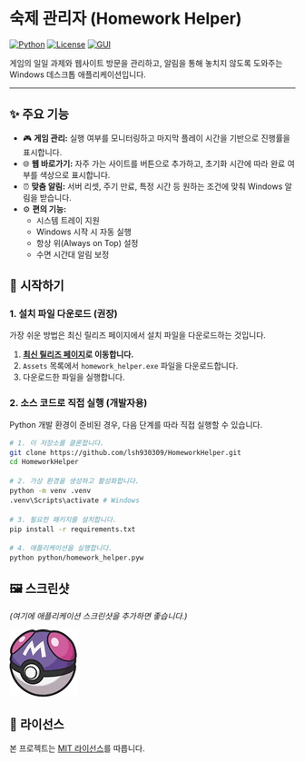 # 숙제 관리자 (Homework Helper)

[![Python](httpshttps://img.shields.io/badge/Python-3.11%2B-blue?logo=python)](https://www.python.org)
[![License](https://img.shields.io/badge/License-MIT-yellow.svg)](LICENSE)
[![GUI](https://img.shields.io/badge/GUI-PyQt6-orange)](https://riverbankcomputing.com/software/pyqt/)

게임의 일일 과제와 웹사이트 방문을 관리하고, 알림을 통해 놓치지 않도록 도와주는 Windows 데스크톱 애플리케이션입니다.

---

## ✨ 주요 기능

- 🎮 **게임 관리:** 실행 여부를 모니터링하고 마지막 플레이 시간을 기반으로 진행률을 표시합니다.
- 🌐 **웹 바로가기:** 자주 가는 사이트를 버튼으로 추가하고, 초기화 시간에 따라 완료 여부를 색상으로 표시합니다.
- ⏰ **맞춤 알림:** 서버 리셋, 주기 만료, 특정 시간 등 원하는 조건에 맞춰 Windows 알림을 받습니다.
- ⚙️ **편의 기능:**
    - 시스템 트레이 지원
    - Windows 시작 시 자동 실행
    - 항상 위(Always on Top) 설정
    - 수면 시간대 알림 보정

## 🚀 시작하기

### 1. 설치 파일 다운로드 (권장)

가장 쉬운 방법은 최신 릴리즈 페이지에서 설치 파일을 다운로드하는 것입니다.

1.  **[최신 릴리즈 페이지](https://github.com/lsh930309/HomeworkHelper/releases)로 이동합니다.**
2.  `Assets` 목록에서 `homework_helper.exe` 파일을 다운로드합니다.
3.  다운로드한 파일을 실행합니다.

### 2. 소스 코드로 직접 실행 (개발자용)

Python 개발 환경이 준비된 경우, 다음 단계를 따라 직접 실행할 수 있습니다.

```bash
# 1. 이 저장소를 클론합니다.
git clone https://github.com/lsh930309/HomeworkHelper.git
cd HomeworkHelper

# 2. 가상 환경을 생성하고 활성화합니다.
python -m venv .venv
.venv\Scripts\activate # Windows

# 3. 필요한 패키지를 설치합니다.
pip install -r requirements.txt

# 4. 애플리케이션을 실행합니다.
python python/homework_helper.pyw
```

## 🖼️ 스크린샷

*(여기에 애플리케이션 스크린샷을 추가하면 좋습니다.)*

![App Screenshot](img/app_icon.png)


## 📜 라이선스

본 프로젝트는 [MIT 라이선스](LICENSE)를 따릅니다.